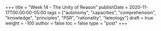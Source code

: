 +++
title = "Week 14 - The Unity of Reason"
publishDate = 2020-11-17T00:00:00-05:00
tags = ["autonomy", "capacities", "comprehension", "knowledge", "principles", "PSR", "rationality", "teleology"]
draft = true
weight = -100
author = false
toc = false
type = "post"
+++
